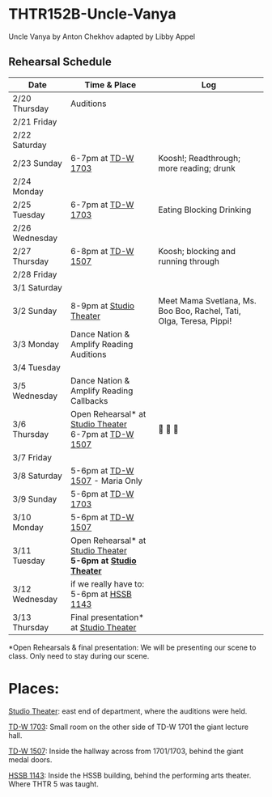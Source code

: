 # THTR152B-Uncle-Vanya
Uncle Vanya by Anton Chekhov adapted by Libby Appel

## Rehearsal Schedule

| Date           | Time & Place  |     Log         |
|----------------|---------------|-----------------|
|  2/20 Thursday |  Auditions    |                 |
|  2/21 Friday   |               |                 |
|  2/22 Saturday |               |                 |
|  2/23 Sunday   | 6-7pm at [TD-W 1703] | Koosh!; Readthrough; more reading; drunk |
|  2/24 Monday   |               |                 |
|  2/25 Tuesday  | 6-7pm at [TD-W 1703] | Eating Blocking Drinking |
|  2/26 Wednesday|               |                 |
|  2/27 Thursday | 6-8pm at [TD-W 1507] | Koosh; blocking and running through |
|  2/28 Friday   |               |                 |
|  3/1 Saturday  |               |                 |
|  3/2 Sunday    | 8-9pm at [Studio Theater] | Meet Mama Svetlana, Ms. Boo Boo, Rachel, Tati, Olga, Teresa, Pippi! |
|  3/3 Monday    | Dance Nation & Amplify Reading Auditions |                 |
|  3/4 Tuesday   |               |                 |
|  3/5 Wednesday | Dance Nation & Amplify Reading Callbacks |                 |
|  3/6 Thursday  | Open Rehearsal* at [Studio Theater] <br> 6-7pm at [TD-W 1507][TD-W 1507]| :beer: :girl: :fork_and_knife: |
|  3/7 Friday    |               |                 |
|  3/8 Saturday  | 5-6pm at [TD-W 1507] - Maria Only|                 |
|  3/9 Sunday    | 5-6pm at [TD-W 1703] |                 |
|  3/10 Monday   | 5-6pm at [TD-W 1507][TD-W 1507] |                 |
|  3/11 Tuesday  | Open Rehearsal* at [Studio Theater][Studio Theater] <br> **5-6pm at [Studio Theater][Studio Theater]**|                 |
|  3/12 Wednesday| if we really have to: 5-6pm at [HSSB 1143][HSSB 1143] |                 |
|  3/13 Thursday | Final presentation* at [Studio Theater][Studio Theater] |                 |


*Open Rehearsals & final presentation: We will be presenting our scene to class. Only need to stay during our scene.


# Places:
[Studio Theater][Studio Theater]: east end of department, where the auditions were held.

[TD-W 1703][TD-W 1703]: Small room on the other side of TD-W 1701 the giant lecture hall.

[TD-W 1507][TD-W 1507]: Inside the hallway across from 1701/1703, behind the giant medal doors.

[HSSB 1143][HSSB 1143]: Inside the HSSB building, behind the performing arts theater. Where THTR 5 was taught.

[Studio Theater]: https://maps.app.goo.gl/9ysWA1NwAuz8w3iJ6
[TD-W 1703]: https://www.google.com/maps/place/34%C2%B024'46.3%22N+119%C2%B051'05.2%22W/@34.4127426,-119.8515302,57m/data=!3m1!1e3!4m4!3m3!8m2!3d34.412853!4d-119.851437?entry=ttu&g_ep=EgoyMDI1MDEyMC4wIKXMDSoASAFQAw%3D%3D
[TD-W 1507]: https://www.google.com/maps/place/34%C2%B024'44.9%22N+119%C2%B051'06.3%22W/@34.4123736,-119.8517677,81m/data=!3m1!1e3!4m4!3m3!8m2!3d34.412467!4d-119.851762?entry=ttu&g_ep=EgoyMDI1MDEyMC4wIKXMDSoASAFQAw%3D%3D
[HSSB 1143]: https://maps.app.goo.gl/chgVj2j5VaCt3Pwy8
